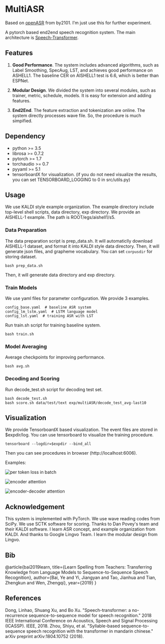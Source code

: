 # MultiASR

Based on [openASR](https://github.com/by2101/OpenASR) from by2101. I'm just use this for further experiment.

A pytorch based end2end speech recognition system. The main architecture is [Speech-Transformer](https://ieeexplore.ieee.org/abstract/document/8462506/).



## Features

1. **Good Performance**. The system includes advanced algorithms, such as Label Smoothing, SpecAug, LST, and achieves good performance on ASHELL1. The baseline CER on AISHELL1 test is 6.6, which is better than ESPNet.

3. **Modular Design**. We divided the system into several modules, such as trainer, metric, schedule, models. It is easy for extension and adding features.
4. **End2End**. The feature extraction and tokenization are online. The system directly processes wave file. So, the procedure is much simpified.

## Dependency

* python >= 3.5
* librosa >= 0.7.2
* pytorch >= 1.7
* torchaudio >= 0.7
* pyyaml >= 5.1
* tensorboardX for visualization. (if you do not need visualize the results, you can set TENSORBOARD_LOGGING to 0 in src/utils.py)

## Usage

We use KALDI style example organization. The example directory include top-level shell scripts, data directory, exp directory. We provide an AISHELL-1 example. The path is ROOT/egs/aishell1/s5.

### Data Preparation
The data preparation script is prep_data.sh. It will automaticlly download AISHELL-1 dataset, and format it into KALDI style data directory. Then, it will generate json files, and grapheme vocabulary. You can set `corpusdir` for storing dataset.

    bash prep_data.sh

Then, it will generate data directory and exp directory.

### Train Models
We use yaml files for parameter configuration. We provide 3 examples.

    config_base.yaml  # baseline ASR system
    config_lm_lstm.yaml  # LSTM language model
    config_lst.yaml  # training ASR with LST

Run train.sh script for training baseline system.

    bash train.sh

### Model Averaging
Average checkpoints for improving performance.

    bash avg.sh

### Decoding and Scoring
Run decode_test.sh script for decoding test set.

    bash decode_test.sh
    bash score.sh data/test/text exp/multiASR/decode_test_avg-last10

## Visualization
We provide TensorboardX based visualization. The event files are stored in $expdir/log. You can use tensorboard to visualize the training procedure.

    tensorboard --logdir=$expdir --bind_all

Then you can see procedures in browser (http://localhost:6006).

Examples:

![per token loss in batch](https://github.com/by2101/OpenASR/raw/master/figs/loss.png)

![encoder attention](https://github.com/by2101/OpenASR/raw/master/figs/enc_att.png)

![encoder-decoder attention](https://github.com/by2101/OpenASR/raw/master/figs/dec_enc_att.png)


## Acknowledgement
This system is implemented with PyTorch. We use wave reading codes from SciPy. We use SCTK software for scoring. Thanks to Dan Povey's team and their KALDI software. I learn ASR concept, and example organization from KALDI. And thanks to Google Lingvo Team. I learn the modular design from Lingvo.

## Bib
@article{bai2019learn,
  title={Learn Spelling from Teachers: Transferring Knowledge from Language Models to Sequence-to-Sequence Speech Recognition},
  author={Bai, Ye and Yi, Jiangyan and Tao, Jianhua and Tian, Zhengkun and Wen, Zhengqi},
  year={2019}
}

## References
Dong, Linhao, Shuang Xu, and Bo Xu. "Speech-transformer: a no-recurrence sequence-to-sequence model for speech recognition." 2018 IEEE International Conference on Acoustics, Speech and Signal Processing (ICASSP). IEEE, 2018.
Zhou, Shiyu, et al. "Syllable-based sequence-to-sequence speech recognition with the transformer in mandarin chinese." arXiv preprint arXiv:1804.10752 (2018).
